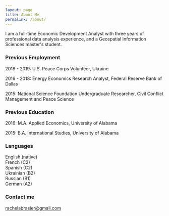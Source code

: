 ```yaml
---
layout: page
title: About Me
permalink: /about/
---
```


I am a full-time Economic Development Analyst with three years of professional data analysis experience, and a Geospatial Information Sciences master's student.

### Previous Employment

2018 - 2019: U.S. Peace Corps Volunteer, Ukraine

2016 - 2018: Energy Economics Research Analyst, Federal Reserve Bank of Dallas

2015: National Science Foundation Undergraduate Researcher, Civil Conflict Management and Peace Science

### Previous Education

2016: M.A. Applied Economics, University of Alabama

2015: B.A. International Studies, University of Alabama

### Languages

English (native)  
French (C2)  
Spanish (C2)  
Ukrainian (B2)  
Russian (B1)  
German (A2)

### Contact me

[rachelabrasier@gmail.com](mailto:rachelabrasier@gmail.com)
